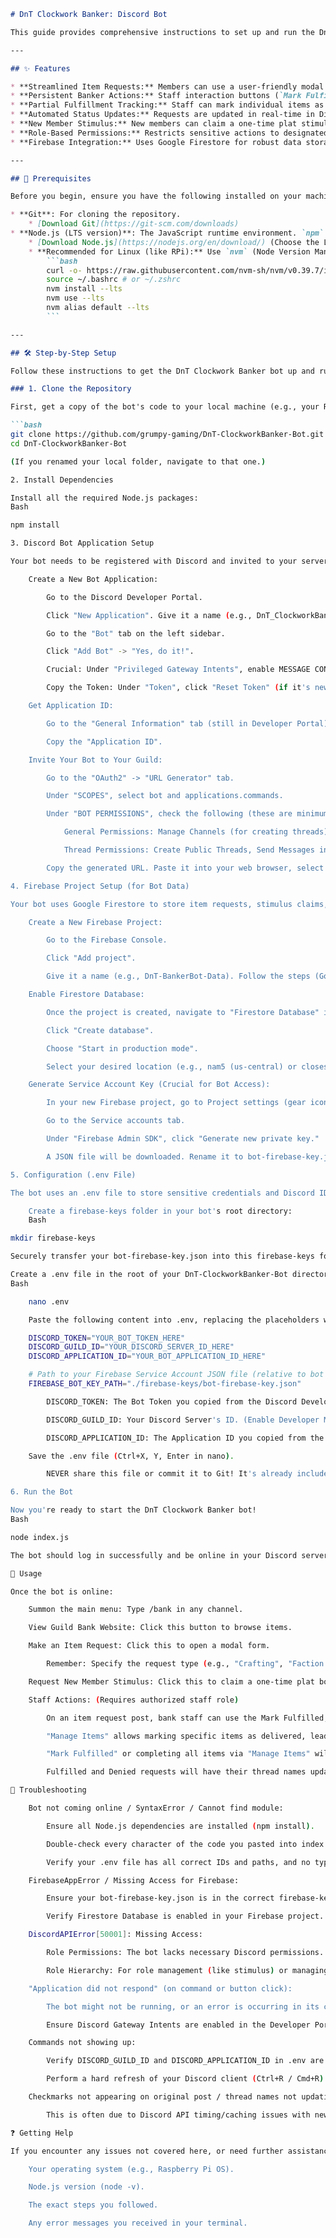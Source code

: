 ```markdown
# DnT Clockwork Banker: Discord Bot

This guide provides comprehensive instructions to set up and run the DnT Clockwork Banker Discord bot. This bot streamlines guild bank item requests, manages new member stimulus claims, and provides essential communication tools within your Discord server.

---

## ✨ Features

* **Streamlined Item Requests:** Members can use a user-friendly modal (pop-up form) to request multiple items, ensuring standardized request formats for bank staff.
* **Persistent Banker Actions:** Staff interaction buttons (`Mark Fulfilled`, `Deny Request`, `Manage Items`) appear on a dedicated message in the request thread.
* **Partial Fulfillment Tracking:** Staff can mark individual items as fulfilled via a dropdown menu, with automatic status updates (`PARTIALLY FULFILLED`, `FULLY FULFILLED`).
* **Automated Status Updates:** Requests are updated in real-time in Discord threads (via new status messages and name changes) and DMs to the requester.
* **New Member Stimulus:** New members can claim a one-time plat stimulus, tracked via Firebase and managed by authorized staff with role assignment.
* **Role-Based Permissions:** Restricts sensitive actions to designated staff roles.
* **Firebase Integration:** Uses Google Firestore for robust data storage and retrieval of requests and stimulus claims.

---

## 🚀 Prerequisites

Before you begin, ensure you have the following installed on your machine (Raspberry Pi recommended for hosting):

* **Git**: For cloning the repository.
    * [Download Git](https://git-scm.com/downloads)
* **Node.js (LTS version)**: The JavaScript runtime environment. `npm` (Node Package Manager) comes with Node.js.
    * [Download Node.js](https://nodejs.org/en/download/) (Choose the LTS version)
    * **Recommended for Linux (like RPi):** Use `nvm` (Node Version Manager) for easy installation and management:
        ```bash
        curl -o- https://raw.githubusercontent.com/nvm-sh/nvm/v0.39.7/install.sh | bash
        source ~/.bashrc # or ~/.zshrc
        nvm install --lts
        nvm use --lts
        nvm alias default --lts
        ```

---

## 🛠️ Step-by-Step Setup

Follow these instructions to get the DnT Clockwork Banker bot up and running.

### 1. Clone the Repository

First, get a copy of the bot's code to your local machine (e.g., your Raspberry Pi):

```bash
git clone https://github.com/grumpy-gaming/DnT-ClockworkBanker-Bot.git
cd DnT-ClockworkBanker-Bot

(If you renamed your local folder, navigate to that one.)

2. Install Dependencies

Install all the required Node.js packages:
Bash

npm install

3. Discord Bot Application Setup

Your bot needs to be registered with Discord and invited to your server.

    Create a New Bot Application:

        Go to the Discord Developer Portal.

        Click "New Application". Give it a name (e.g., DnT_ClockworkBanker).

        Go to the "Bot" tab on the left sidebar.

        Click "Add Bot" -> "Yes, do it!".

        Crucial: Under "Privileged Gateway Intents", enable MESSAGE CONTENT INTENT and PRESENCE INTENT. Click "Save Changes".

        Copy the Token: Under "Token", click "Reset Token" (if it's new) and then "Copy". KEEP THIS TOKEN SECRET!

    Get Application ID:

        Go to the "General Information" tab (still in Developer Portal).

        Copy the "Application ID".

    Invite Your Bot to Your Guild:

        Go to the "OAuth2" -> "URL Generator" tab.

        Under "SCOPES", select bot and applications.commands.

        Under "BOT PERMISSIONS", check the following (these are minimum recommendations):

            General Permissions: Manage Channels (for creating threads), Manage Roles (for stimulus), Send Messages, Read Message History, Use Application Commands, Add Reactions.

            Thread Permissions: Create Public Threads, Send Messages in Threads, Manage Threads.

        Copy the generated URL. Paste it into your web browser, select your Discord guild, and click "Authorize".

4. Firebase Project Setup (for Bot Data)

Your bot uses Google Firestore to store item requests, stimulus claims, and other operational data.

    Create a New Firebase Project:

        Go to the Firebase Console.

        Click "Add project".

        Give it a name (e.g., DnT-BankerBot-Data). Follow the steps (Google Analytics not strictly necessary for this bot).

    Enable Firestore Database:

        Once the project is created, navigate to "Firestore Database" in the left sidebar under "Build".

        Click "Create database".

        Choose "Start in production mode".

        Select your desired location (e.g., nam5 (us-central) or closest to your hosting). Click "Enable".

    Generate Service Account Key (Crucial for Bot Access):

        In your new Firebase project, go to Project settings (gear icon next to "Project Overview").

        Go to the Service accounts tab.

        Under "Firebase Admin SDK", click "Generate new private key."

        A JSON file will be downloaded. Rename it to bot-firebase-key.json (or similar). KEEP THIS FILE ABSOLUTELY SECURE AND PRIVATE.

5. Configuration (.env File)

The bot uses an .env file to store sensitive credentials and Discord IDs.

    Create a firebase-keys folder in your bot's root directory:
    Bash

mkdir firebase-keys

Securely transfer your bot-firebase-key.json into this firebase-keys folder on your RPi. (e.g., using scp from your desktop: scp "path/to/bot-firebase-key.json" user@your_rpi_ip:/path/to/DnT-ClockworkBanker-Bot/firebase-keys/).

Create a .env file in the root of your DnT-ClockworkBanker-Bot directory:
Bash

    nano .env

    Paste the following content into .env, replacing the placeholders with your actual IDs and token:

    DISCORD_TOKEN="YOUR_BOT_TOKEN_HERE"
    DISCORD_GUILD_ID="YOUR_DISCORD_SERVER_ID_HERE"
    DISCORD_APPLICATION_ID="YOUR_BOT_APPLICATION_ID_HERE"

    # Path to your Firebase Service Account JSON file (relative to bot's root)
    FIREBASE_BOT_KEY_PATH="./firebase-keys/bot-firebase-key.json"

        DISCORD_TOKEN: The Bot Token you copied from the Discord Developer Portal.

        DISCORD_GUILD_ID: Your Discord Server's ID. (Enable Developer Mode in Discord: User Settings -> Advanced -> Developer Mode. Right-click on your server's name -> Copy ID).

        DISCORD_APPLICATION_ID: The Application ID you copied from the Developer Portal.

    Save the .env file (Ctrl+X, Y, Enter in nano).

        NEVER share this file or commit it to Git! It's already included in .gitignore.

6. Run the Bot

Now you're ready to start the DnT Clockwork Banker bot!
Bash

node index.js

The bot should log in successfully and be online in your Discord server.

📖 Usage

Once the bot is online:

    Summon the main menu: Type /bank in any channel.

    View Guild Bank Website: Click this button to browse items.

    Make an Item Request: Click this to open a modal form.

        Remember: Specify the request type (e.g., "Crafting", "Faction Turn-In") in the "Additional Notes" field.

    Request New Member Stimulus: Click this to claim a one-time plat bonus.

    Staff Actions: (Requires authorized staff role)

        On an item request post, bank staff can use the Mark Fulfilled, Deny Request, and Manage Items buttons.

        "Manage Items" allows marking specific items as delivered, leading to PARTIALLY FULFILLED status.

        "Mark Fulfilled" or completing all items via "Manage Items" will set the request to FULLY FULFILLED.

        Fulfilled and Denied requests will have their thread names updated ([FULFILLED], [DENIED]) and the original message reacted with ✅ (for fulfilled).

🐛 Troubleshooting

    Bot not coming online / SyntaxError / Cannot find module:

        Ensure all Node.js dependencies are installed (npm install).

        Double-check every character of the code you pasted into index.js.

        Verify your .env file has all correct IDs and paths, and no typos.

    FirebaseAppError / Missing Access for Firebase:

        Ensure your bot-firebase-key.json is in the correct firebase-keys/ path and is valid JSON.

        Verify Firestore Database is enabled in your Firebase project.

    DiscordAPIError[50001]: Missing Access:

        Role Permissions: The bot lacks necessary Discord permissions. Go to Discord Developer Portal -> Your Bot -> OAuth2 -> URL Generator. Ensure all required BOT PERMISSIONS (especially for Messages, Channels, Threads, Roles, and Reactions) are checked. Re-generate the URL and re-authorize the bot in your server.

        Role Hierarchy: For role management (like stimulus) or managing threads/messages, the bot's highest role must be positioned above the roles it's trying to manage/assign in your server's Server Settings -> Roles list.

    "Application did not respond" (on command or button click):

        The bot might not be running, or an error is occurring in its code that prevents it from responding within Discord's 3-second timeout. Check your RPi terminal for errors.

        Ensure Discord Gateway Intents are enabled in the Developer Portal.

    Commands not showing up:

        Verify DISCORD_GUILD_ID and DISCORD_APPLICATION_ID in .env are correct.

        Perform a hard refresh of your Discord client (Ctrl+R / Cmd+R).

    Checkmarks not appearing on original post / thread names not updating:

        This is often due to Discord API timing/caching issues with new forum threads. Ensure your bot has Add Reactions permission. The core functionality (Firebase/DMs) still works in this scenario.

❓ Getting Help

If you encounter any issues not covered here, or need further assistance, please reach out to the bot maintainers in your guild or check the project's GitHub Issues (if you create issues there). Provide:

    Your operating system (e.g., Raspberry Pi OS).

    Node.js version (node -v).

    The exact steps you followed.

    Any error messages you received in your terminal.
